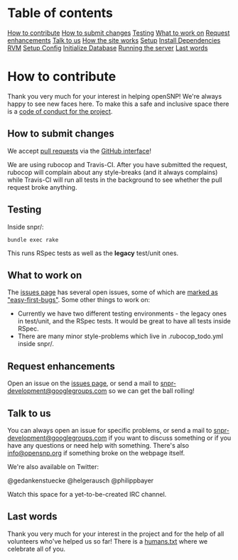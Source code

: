 # Table of contents

[How to contribute](#how-to-contribute)
[How to submit changes](#how-to-submit-changes)
[Testing](#testing)
[What to work on](#what-to-work-on)
[Request enhancements](#request-enhancements)
[Talk to us](#talk-to-us)
[How the site works](#how-the-site-works)
[Setup](#setup)
[Install Dependencies](#install-dependencies)
[RVM](#rvm)
[Setup Config](#setup-config)
[Initialize Database](#initialize-database)
[Running the server](#running-the-server)
[Last words](#last-words)

# How to contribute

Thank you very much for your interest in helping openSNP! We're always happy to see new faces here. To make this a safe and inclusive space there is a [code of conduct for the project](https://github.com/gedankenstuecke/snpr/blob/master/CODE_OF_CONDUCT.md).

## How to submit changes

We accept [pull requests](https://help.github.com/articles/using-pull-requests/) via the [GitHub interface](https://github.com/gedankenstuecke/snpr/pull/new/master)!  

We are using rubocop and Travis-CI. After you have submitted the request, rubocop will complain about any style-breaks (and it always complains) while Travis-CI will run all tests in the background to see whether the pull request broke anything.

## Testing

Inside snpr/:

```
bundle exec rake
```

This runs RSpec tests as well as the **legacy** test/unit ones.

## What to work on

The [issues page](https://github.com/gedankenstuecke/snpr/issues) has several open issues, some of which are [marked as "easy-first-bugs"](https://github.com/gedankenstuecke/snpr/issues?q=is%3Aopen+is%3Aissue+label%3Aeasy-first-bugs). Some other things to work on:

- Currently we have two different testing environments - the legacy ones in test/unit, and the RSpec tests. It would be great to have all tests inside RSpec.
- There are many minor style-problems which live in .rubocop_todo.yml inside snpr/.

## Request enhancements

Open an issue on the [issues page](https://github.com/gedankenstuecke/snpr/issues), or send a mail to snpr-development@googlegroups.com so we can get the ball rolling!

## Talk to us

You can always open an issue for specific problems, or send a mail to snpr-development@googlegroups.com if you want to discuss something or if you have any questions or need help with something. There's also info@opensnp.org if something broke on the webpage itself.

We're also available on Twitter:

@gedankenstuecke
@helgerausch
@philippbayer

Watch this space for a yet-to-be-created IRC channel.

## Last words

Thank you very much for your interest in the project and for the help of all volunteers who've helped us so far! There is a [humans.txt](https://github.com/gedankenstuecke/snpr/blob/master/public/humans.txt) where we celebrate all of you.
